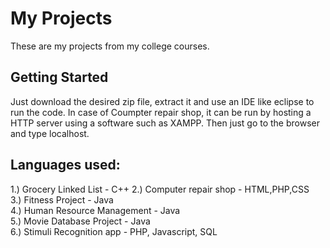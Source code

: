 # My Projects

These are my projects from my college courses. 

## Getting Started

Just download the desired zip file, extract it and use an IDE like eclipse to run the code. In case of Coumpter repair shop, it can be run by hosting a HTTP server using a software such as XAMPP. Then just go to the browser and type localhost.

## Languages used:

1.) Grocery Linked List - C++
2.) Computer repair shop - HTML,PHP,CSS  
3.) Fitness Project - Java  
4.) Human Resource Management - Java  
5.) Movie Database Project - Java  
6.) Stimuli Recognition app - PHP, Javascript, SQL
